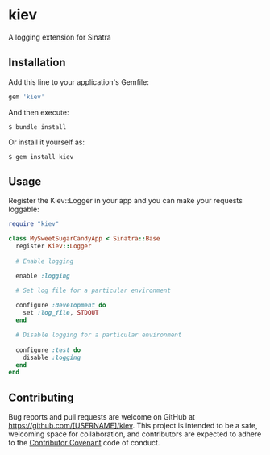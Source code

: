 # kiev
A logging extension for Sinatra

## Installation

Add this line to your application's Gemfile:

```ruby
gem 'kiev'
```

And then execute:

    $ bundle install

Or install it yourself as:

    $ gem install kiev

## Usage

Register the Kiev::Logger in your app and you can make your requests loggable:

```ruby
require "kiev"

class MySweetSugarCandyApp < Sinatra::Base
  register Kiev::Logger
  
  # Enable logging

  enable :logging

  # Set log file for a particular environment
  
  configure :development do
    set :log_file, STDOUT
  end

  # Disable logging for a particular environment
  
  configure :test do
    disable :logging
  end
end
```

## Contributing

Bug reports and pull requests are welcome on GitHub at https://github.com/[USERNAME]/kiev. This project is intended to be a safe, welcoming space for collaboration, and contributors are expected to adhere to the [Contributor Covenant](contributor-covenant.org) code of conduct.
